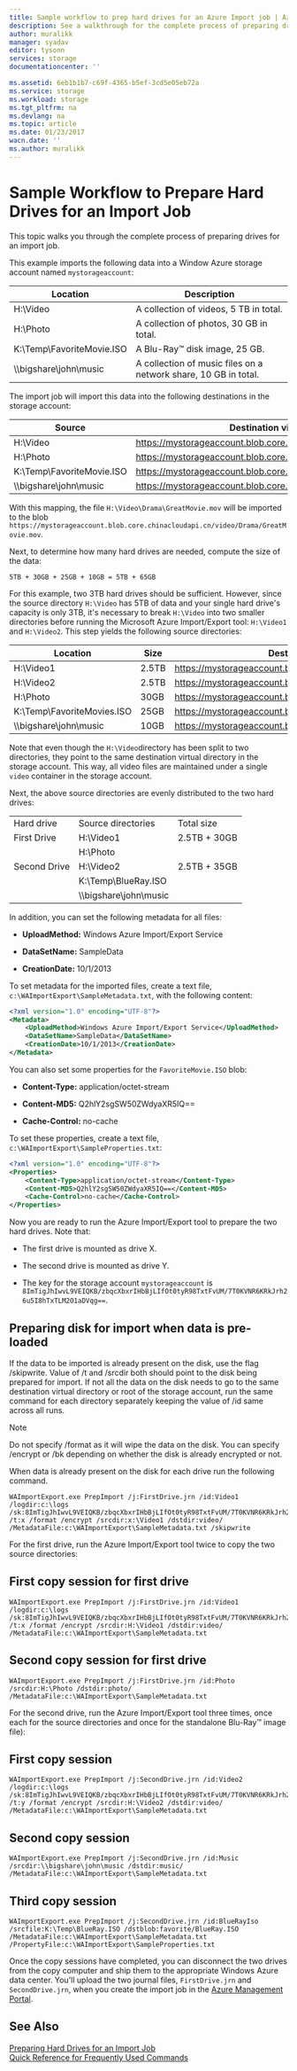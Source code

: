 ```yaml
---
title: Sample workflow to prep hard drives for an Azure Import job | Azure
description: See a walkthrough for the complete process of preparing drives for an import job in the Azure Import-Export Service
author: muralikk
manager: syadav
editor: tysonn
services: storage
documentationcenter: ''

ms.assetid: 6eb1b1b7-c69f-4365-b5ef-3cd5e05eb72a
ms.service: storage
ms.workload: storage
ms.tgt_pltfrm: na
ms.devlang: na
ms.topic: article
ms.date: 01/23/2017
wacn.date: ''
ms.author: muralikk
---
```


# Sample Workflow to Prepare Hard Drives for an Import Job
This topic walks you through the complete process of preparing drives for an import job.  

This example imports the following data into a Window Azure storage account named `mystorageaccount`:  

|Location|Description|  
|--------------|-----------------|  
|H:\Video|A collection of videos, 5 TB in total.|  
|H:\Photo|A collection of photos, 30 GB in total.|  
|K:\Temp\FavoriteMovie.ISO|A Blu-Ray™ disk image, 25 GB.|  
|\\\bigshare\john\music|A collection of music files on a network share, 10 GB in total.|  

The import job will import this data into the following destinations in the storage account:  

|Source|Destination virtual directory or blob|  
|------------|-------------------------------------------|  
|H:\Video|https://mystorageaccount.blob.core.chinacloudapi.cn/video|  
|H:\Photo|https://mystorageaccount.blob.core.chinacloudapi.cn/photo|  
|K:\Temp\FavoriteMovie.ISO|https://mystorageaccount.blob.core.chinacloudapi.cn/favorite/FavoriteMovies.ISO|  
|\\\bigshare\john\music|https://mystorageaccount.blob.core.chinacloudapi.cn/music|  

With this mapping, the file `H:\Video\Drama\GreatMovie.mov` will be imported to the blob `https://mystorageaccount.blob.core.chinacloudapi.cn/video/Drama/GreatMovie.mov`.  

Next, to determine how many hard drives are needed, compute the size of the data:  

`5TB + 30GB + 25GB + 10GB = 5TB + 65GB`  

For this example, two 3TB hard drives should be sufficient. However, since the source directory `H:\Video` has 5TB of data and your single hard drive's capacity is only 3TB, it's necessary to break `H:\Video` into two smaller directories before running the Microsoft Azure Import/Export tool: `H:\Video1` and `H:\Video2`. This step yields the following source directories:  

|Location|Size|Destination virtual directory or blob|  
|--------------|----------|-------------------------------------------|  
|H:\Video1|2.5TB|https://mystorageaccount.blob.core.chinacloudapi.cn/video|  
|H:\Video2|2.5TB|https://mystorageaccount.blob.core.chinacloudapi.cn/video|  
|H:\Photo|30GB|https://mystorageaccount.blob.core.chinacloudapi.cn/photo|  
|K:\Temp\FavoriteMovies.ISO|25GB|https://mystorageaccount.blob.core.chinacloudapi.cn/favorite/FavoriteMovies.ISO|  
|\\\bigshare\john\music|10GB|https://mystorageaccount.blob.core.chinacloudapi.cn/music|  

 Note that even though the `H:\Video`directory has been split to two directories, they point to the same destination virtual directory in the storage account. This way, all video files are maintained under a single `video` container in the storage account.  

 Next, the above source directories are evenly distributed to the two hard drives:  

||||  
|-|-|-|  
|Hard drive|Source directories|Total size|  
|First Drive|H:\Video1|2.5TB + 30GB|  
||H:\Photo||  
|Second Drive|H:\Video2|2.5TB + 35GB|  
||K:\Temp\BlueRay.ISO||  
||\\\bigshare\john\music||  

In addition, you can set the following metadata for all files:  

-   **UploadMethod:** Windows Azure Import/Export Service  

-   **DataSetName:** SampleData  

-   **CreationDate:** 10/1/2013  

To set metadata for the imported files, create a text file, `c:\WAImportExport\SampleMetadata.txt`, with the following content:  

```xml
<?xml version="1.0" encoding="UTF-8"?>  
<Metadata>  
    <UploadMethod>Windows Azure Import/Export Service</UploadMethod>  
    <DataSetName>SampleData</DataSetName>  
    <CreationDate>10/1/2013</CreationDate>  
</Metadata>  
```

You can also set some properties for the `FavoriteMovie.ISO` blob:  

-   **Content-Type:** application/octet-stream  

-   **Content-MD5:** Q2hlY2sgSW50ZWdyaXR5IQ==  

-   **Cache-Control:** no-cache  

To set these properties, create a text file, `c:\WAImportExport\SampleProperties.txt`:  

```xml
<?xml version="1.0" encoding="UTF-8"?>  
<Properties>  
    <Content-Type>application/octet-stream</Content-Type>  
    <Content-MD5>Q2hlY2sgSW50ZWdyaXR5IQ==</Content-MD5>  
    <Cache-Control>no-cache</Cache-Control>  
</Properties>  
```

Now you are ready to run the Azure Import/Export tool to prepare the two hard drives. Note that:  

-   The first drive is mounted as drive X.  

-   The second drive is mounted as drive Y.  

-   The key for the storage account `mystorageaccount` is `8ImTigJhIwvL9VEIQKB/zbqcXbxrIHbBjLIfOt0tyR98TxtFvUM/7T0KVNR6KRkJrh26u5I8hTxTLM2O1aDVqg==`.  

## Preparing disk for import when data is pre-loaded

 If the data to be imported is already present on the disk, use the flag /skipwrite. Value of /t and /srcdir both should point to the disk being prepared for import. If not all the data on the disk needs to go to the same destination virtual directory or root of the storage account, run the same command for each directory separately keeping the value of /id same across all runs.

>[!NOTE]
> Do not specify /format as it will wipe the data on the disk. You can specify /encrypt or /bk depending on whether the disk is already encrypted or not. 

When data is already present on the disk for each drive run the following command.

```
WAImportExport.exe PrepImport /j:FirstDrive.jrn /id:Video1 /logdir:c:\logs /sk:8ImTigJhIwvL9VEIQKB/zbqcXbxrIHbBjLIfOt0tyR98TxtFvUM/7T0KVNR6KRkJrh26u5I8hTxTLM2O1aDVqg== /t:x /format /encrypt /srcdir:x:\Video1 /dstdir:video/ /MetadataFile:c:\WAImportExport\SampleMetadata.txt /skipwrite
```

For the first drive, run the Azure Import/Export tool twice to copy the two source directories:  

## First copy session for first drive  

```
WAImportExport.exe PrepImport /j:FirstDrive.jrn /id:Video1 /logdir:c:\logs /sk:8ImTigJhIwvL9VEIQKB/zbqcXbxrIHbBjLIfOt0tyR98TxtFvUM/7T0KVNR6KRkJrh26u5I8hTxTLM2O1aDVqg== /t:x /format /encrypt /srcdir:H:\Video1 /dstdir:video/ /MetadataFile:c:\WAImportExport\SampleMetadata.txt  
```

## Second copy session for first drive  

```
WAImportExport.exe PrepImport /j:FirstDrive.jrn /id:Photo /srcdir:H:\Photo /dstdir:photo/ /MetadataFile:c:\WAImportExport\SampleMetadata.txt
```

For the second drive, run the Azure Import/Export tool three times, once each for the source directories and once for the standalone Blu-Ray™ image file):  

## First copy session  
```
WAImportExport.exe PrepImport /j:SecondDrive.jrn /id:Video2 /logdir:c:\logs /sk:8ImTigJhIwvL9VEIQKB/zbqcXbxrIHbBjLIfOt0tyR98TxtFvUM/7T0KVNR6KRkJrh26u5I8hTxTLM2O1aDVqg== /t:y /format /encrypt /srcdir:H:\Video2 /dstdir:video/ /MetadataFile:c:\WAImportExport\SampleMetadata.txt  
```

## Second copy session  
```
WAImportExport.exe PrepImport /j:SecondDrive.jrn /id:Music /srcdir:\\bigshare\john\music /dstdir:music/ /MetadataFile:c:\WAImportExport\SampleMetadata.txt  
```

## Third copy session  
```
WAImportExport.exe PrepImport /j:SecondDrive.jrn /id:BlueRayIso /srcfile:K:\Temp\BlueRay.ISO /dstblob:favorite/BlueRay.ISO /MetadataFile:c:\WAImportExport\SampleMetadata.txt /PropertyFile:c:\WAImportExport\SampleProperties.txt  
```

Once the copy sessions have completed, you can disconnect the two drives from the copy computer and ship them to the appropriate Windows Azure data center. You'll upload the two journal files, `FirstDrive.jrn` and `SecondDrive.jrn`, when you create the import job in the [Azure Management Portal](https://manage.windowsazure.cn/).  

## See Also  
[Preparing Hard Drives for an Import Job](./storage-import-export-tool-preparing-hard-drives-import-v1.md)   
[Quick Reference for Frequently Used Commands](./storage-import-export-tool-quick-reference-v1.md)